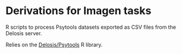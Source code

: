 Derivations for Imagen tasks
============================

R scripts to process Psytools datasets exported as CSV files
from the Delosis server.

Relies on the [Delosis/Psytools](https://github.com/delosis/psytools/)
R library.
